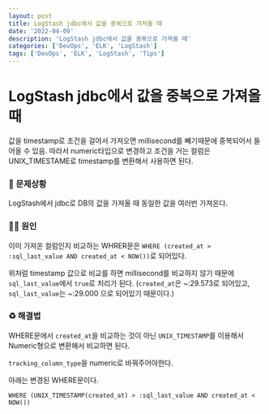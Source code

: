 ```yaml
---
layout: post
title: LogStash jdbc에서 값을 중복으로 가져올 때
date: '2022-04-09'
description: 'LogStash jdbc에서 값을 중복으로 가져올 때'
categories: ['DevOps', 'ELK', 'LogStash']
tags: ['DevOps', 'ELK', 'LogStash', 'Tips']
---
```

# LogStash jdbc에서 값을 중복으로 가져올 때

값을 timestamp로 조건을 걸어서 가져오면 millisecond를 빼기때문에 중복되어서 들어올 수 있음. 따라서 numeric타입으로 변경하고 조건을 거는 컬럼은 UNIX_TIMESTAME로 timestamp를 변환해서 사용하면 된다.

### 🐛 문제상황

LogStash에서 jdbc로 DB의 값을 가져올 때 동일한 값을 여러번 가져온다.

### 🏴‍☠️ 원인

이미 가져온 컬럼인지 비교하는 WHRER문은 `WHERE (created_at > :sql_last_value AND created_at < NOW())`로 되어있다.

위처럼 timestamp 값으로 비교를 하면 millisecond를 비교하지 않기 때문에 `sql_last_value`에서 `true`로 처리가 된다. (`created_at`은 ~:29.573로 되어있고, `sql_last_value`는 ~:29.000 으로 되어있기 때문이다.)

### ♻️ 해결법

WHERE문에서 `created_at`을 비교하는 것이 아닌 `UNIX_TIMESTAMP`를 이용해서 Numeric형으로 변환해서 비교하면 된다.

`tracking_column_type`을 numeric로 바꿔주어야한다.

아래는 변경된 WHERE문이다.

`WHERE (UNIX_TIMESTAMP(created_at) > :sql_last_value AND created_at < NOW())`
